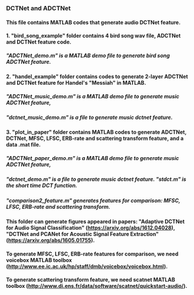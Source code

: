 ### DCTNet and ADCTNet
#### This file contains MATLAB codes that generate audio DCTNet feature. 
#### 1. "bird_song_example" folder contains 4 bird song wav file, ADCTNet and DCTNet feature code. 
##### "ADCTNet_demo.m" is a MATLAB demo file to generate bird song ADCTNet feature.
#### 2. "handel_example" folder contains codes to generate 2-layer ADCTNet and DCTNet feature for Handel's "Messiah" in MATLAB.
##### "ADCTNet_music_demo.m" is a MATLAB demo file to generate music ADCTNet feature, 
##### "dctnet_music_demo.m" is a file to generate music dctnet feature.
#### 3. "plot_in_paper" folder contains MATLAB codes to generate ADCTNet, DCTNet, MFSC, LFSC, ERB-rate and scattering transform feature, and a data .mat file. 
##### "ADCTNet_paper_demo.m" is a MATLAB demo file to generate music ADCTNet feature,
##### "dctnet_demo.m" is a file to generate music dctnet feature. "stdct.m" is the short time DCT function.
##### "comparison2_feature.m" generates features for comparison: MFSC, LFSC, ERB-rate and scattering transform.
#### This folder can generate figures appeared in papers: "Adaptive DCTNet for Audio Signal Classification" (https://arxiv.org/abs/1612.04028), "DCTNet and PCANet for Acoustic Signal Feature Extraction" (https://arxiv.org/abs/1605.01755).
#### To generate MFSC, LFSC, ERB-rate features for comparison, we need voicebox MATLAB toolbox (http://www.ee.ic.ac.uk/hp/staff/dmb/voicebox/voicebox.html). 
#### To generate scattering transform feature, we need scatnet MATLAB toolbox (http://www.di.ens.fr/data/software/scatnet/quickstart-audio/). 
